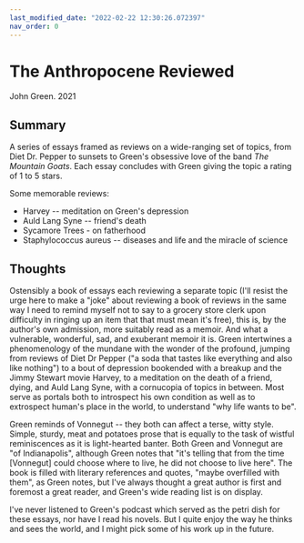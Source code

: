 ```yaml
---
last_modified_date: "2022-02-22 12:30:26.072397"
nav_order: 0
---
```


# The Anthropocene Reviewed
John Green. 2021

## Summary
A series of essays framed as reviews on a wide-ranging set of topics, from Diet Dr. Pepper to sunsets to Green's obsessive love of the band _The Mountain Goats_. Each essay concludes with Green giving the topic a rating of 1 to 5 stars.

Some memorable reviews:
- Harvey -- meditation on Green's depression
- Auld Lang Syne -- friend's death
- Sycamore Trees - on fatherhood
- Staphylococcus aureus -- diseases and life and the miracle of science

## Thoughts
Ostensibly a book of essays each reviewing a separate topic (I'll resist the urge here to make a "joke" about reviewing a book of reviews in the same way I need to remind myself not to say to a grocery store clerk upon difficulty in ringing up an item that that must mean it's free), this is, by the author's own admission, more suitably read as a memoir. And what a vulnerable, wonderful, sad, and exuberant memoir it is. Green intertwines a phenomenology of the mundane with the wonder of the profound, jumping from reviews of Diet Dr Pepper ("a soda that tastes like everything and also like nothing") to a bout of depression bookended with a breakup and the Jimmy Stewart movie Harvey, to a meditation on the death of a friend, dying, and Auld Lang Syne, with a cornucopia of topics in between. Most serve as portals both to introspect his own condition as well as to extrospect human's place in the world, to understand "why life wants to be".

Green reminds of Vonnegut -- they both can affect a terse, witty style. Simple, sturdy, meat and potatoes prose that is equally to the task of wistful reminiscences as it is light-hearted banter. Both Green and Vonnegut are "of Indianapolis", although Green notes that "it's telling that from the time [Vonnegut] could choose where to live, he did not choose to live here". The book is filled with literary references and quotes, "maybe overfilled with them", as Green notes, but I've always thought a great author is first and foremost a great reader, and Green's wide reading list is on display.

I've never listened to Green's podcast which served as the petri dish for these essays, nor have I read his novels. But I quite enjoy the way he thinks and sees the world, and I might pick some of his work up in the future.
